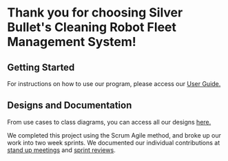 # Thank you for choosing Silver Bullet's Cleaning Robot Fleet Management System!

## Getting Started

For instructions on how to use our program, please access our [User Guide.](user-guide/USER_GUIDE.md)

## Designs and Documentation

From use cases to class diagrams, you can access all our designs [here.](docs/design/DESIGN.md)

We completed this project using the Scrum Agile method, and broke up our work into two week sprints. We documented our individual contributions at [stand up meetings](SPRINT_REVIEW.md) and [sprint reviews](STANDUP.md).